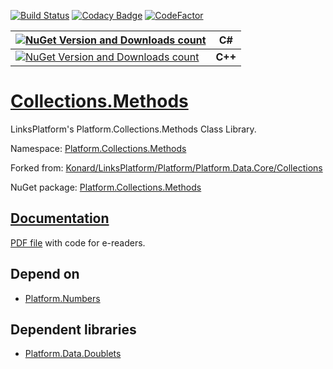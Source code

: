 [![Build Status](https://travis-ci.com/linksplatform/Collections.Methods.svg?branch=master)](https://travis-ci.com/linksplatform/Collections.Methods)
[![Codacy Badge](https://api.codacy.com/project/badge/Grade/f095ae6c0742405399a34ad50ec6ab8d)](https://app.codacy.com/app/drakonard/Collections.Methods?utm_source=github.com&utm_medium=referral&utm_content=linksplatform/Collections.Methods&utm_campaign=Badge_Grade_Dashboard)
[![CodeFactor](https://www.codefactor.io/repository/github/linksplatform/collections.methods/badge)](https://www.codefactor.io/repository/github/linksplatform/collections.methods)

| [![NuGet Version and Downloads count](https://buildstats.info/nuget/Platform.Collections.Methods)](https://www.nuget.org/packages/Platform.Collections.Methods) | C# |
|-|-|
| [![NuGet Version and Downloads count](https://buildstats.info/nuget/Platform.Collections.Methods.TemplateLibrary)](https://www.nuget.org/packages/Platform.Collections.Methods.TemplateLibrary)  | __C++__  |

# [Collections.Methods](https://github.com/linksplatform/Collections.Methods)

LinksPlatform's Platform.Collections.Methods Class Library.

Namespace: [Platform.Collections.Methods](https://linksplatform.github.io/Collections.Methods/api/Platform.Collections.Methods.html)

Forked from: [Konard/LinksPlatform/Platform/Platform.Data.Core/Collections](https://github.com/Konard/LinksPlatform/tree/b6866f278712c317b4c895e27e49f2d0b3fe561f/Platform/Platform.Data.Core/Collections)

NuGet package: [Platform.Collections.Methods](https://www.nuget.org/packages/Platform.Collections.Methods)

## [Documentation](https://linksplatform.github.io/Collections.Methods)
[PDF file](https://linksplatform.github.io/Collections.Methods/Platform.Collections.Methods.pdf) with code for e-readers.

## Depend on
*   [Platform.Numbers](https://github.com/linksplatform/Numbers)

## Dependent libraries
*   [Platform.Data.Doublets](https://github.com/linksplatform/Data.Doublets)
